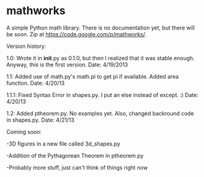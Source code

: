 mathworks
=========

A simple Python math library. There is no documentation yet, but there will be soon. Zip at https://code.google.com/p/mathworks/.

Version history:

1.0: Wrote it in __init__.py as 0.1.0, but then I realized that it was stable enough. Anyway, this is the first version. Date: 4/19/2013

1.1: Added use of math.py's math.pi to get pi if available. Added area function. Date: 4/20/13

1.1.1: Fixed Syntax Error in shapes.py. I put an else instead of except. :) Date: 4/20/13

1.2: Added ptheorem.py. No examples yet. Also, changed backround code in shapes.py. Date: 4/21/13

Coming soon:

-3D figures in a new file called 3d_shapes.py

-Addition of the Pythagorean Theorem in ptheorem.py

-Probably more stuff, just can't think of things right now
